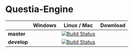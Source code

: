 # Questia-Engine

|   | Windows | Linux / Mac  |  Download |
|---|---|---|---|
|**master**  |   | [![Build Status](https://travis-ci.org/SquireGames/Questia-Engine.svg?branch=master)](https://travis-ci.org/SquireGames/Questia-Engine)  |   |   
| **develop**  |   | [![Build Status](https://travis-ci.org/SquireGames/Questia-Engine.svg?branch=develop)](https://travis-ci.org/SquireGames/Questia-Engine)  |   |
